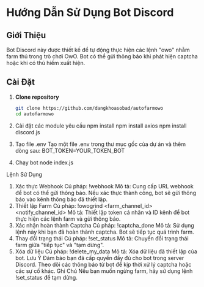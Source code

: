 # Hướng Dẫn Sử Dụng Bot Discord

## Giới Thiệu
Bot Discord này được thiết kế để tự động thực hiện các lệnh "owo" nhằm farm thú trong trò chơi OwO. Bot có thể gửi thông báo khi phát hiện captcha hoặc khi có thú hiếm xuất hiện.

## Cài Đặt

1. **Clone repository**
   ```bash
   git clone https://github.com/dangkhoasobad/autofarmowo
   cd autofarmowo

2. Cài đặt các module yêu cầu
npm install
npm install axios
npm install discord.js

3. Tạo file .env Tạo một file .env trong thư mục gốc của dự án và thêm dòng sau:
BOT_TOKEN=YOUR_TOKEN_BOT

4. Chạy bot
node index.js

Lệnh Sử Dụng
1. Xác thực Webhook
Cú pháp: !webhook <URL>
Mô tả: Cung cấp URL webhook để bot có thể gửi thông báo. Nếu xác thực thành công, bot sẽ gửi thông báo vào kênh thông báo đã thiết lập.
2. Thiết lập Farm
Cú pháp: !owogrind <token> <farm_channel_id> <notify_channel_id>
Mô tả: Thiết lập token cá nhân và ID kênh để bot thực hiện các lệnh farm và gửi thông báo.
3. Xác nhận hoàn thành Captcha
Cú pháp: !captcha_done
Mô tả: Sử dụng lệnh này khi bạn đã hoàn thành captcha. Bot sẽ tiếp tục quá trình farm.
4. Thay đổi trạng thái
Cú pháp: !set_status
Mô tả: Chuyển đổi trạng thái farm giữa "tiếp tục" và "tạm dừng".
5. Xóa dữ liệu
Cú pháp: !delete_my_data
Mô tả: Xóa dữ liệu đã thiết lập của bot.
Lưu Ý
Đảm bảo bạn đã cấp quyền đầy đủ cho bot trong server Discord.
Theo dõi các thông báo từ bot để kịp thời xử lý captcha hoặc các sự cố khác.
Ghi Chú
Nếu bạn muốn ngừng farm, hãy sử dụng lệnh !set_status để tạm dừng.
